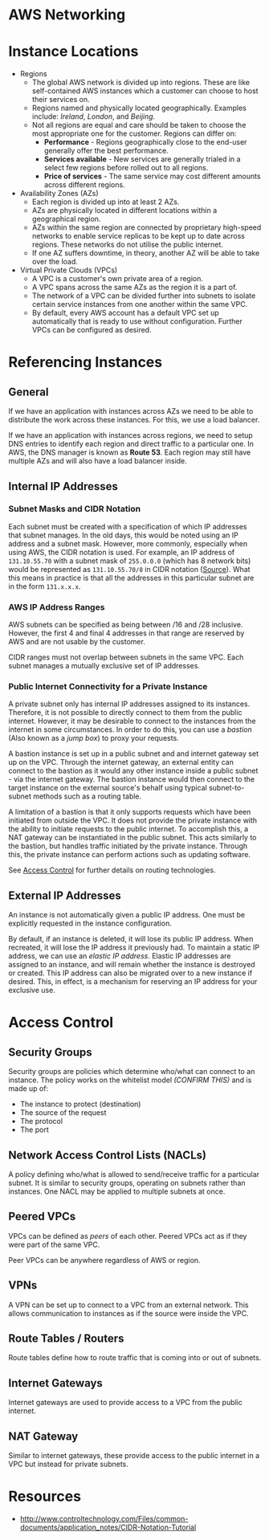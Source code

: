AWS Networking
==============

# Instance Locations
* Regions
  * The global AWS network is divided up into regions. These are like self-contained AWS instances which a customer can choose to host their services on.
  * Regions named and physically located geographically. Examples include: *Ireland*, *London*, and *Beijing*.
  * Not all regions are equal and care should be taken to choose the most appropriate one for the customer. Regions can differ on:
    * **Performance** - Regions geographically close to the end-user generally offer the best performance.
    * **Services available** - New services are generally trialed in a select few regions before rolled out to all regions.
    * **Price of services** - The same service may cost different amounts across different regions.
* Availability Zones (AZs)
  * Each region is divided up into at least 2 AZs.
  * AZs are physically located in different locations within a geographical region.
  * AZs within the same region are connected by proprietary high-speed networks to enable service replicas to be kept up to date across regions. These networks do not utilise the public internet.
  * If one AZ suffers downtime, in theory, another AZ will be able to take over the load.
* Virtual Private Clouds (VPCs)
  * A VPC is a customer's own private area of a region.
  * A VPC spans across the same AZs as the region it is a part of.
  * The network of a VPC can be divided further into subnets to isolate certain service instances from one another within the same VPC.
  * By default, every AWS account has a default VPC set up automatically that is ready to use without configuration. Further VPCs can be configured as desired.

# Referencing Instances
## General
If we have an application with instances across AZs we need to be able to distribute the work across these instances. For this, we use a load balancer.

If we have an application with instances across regions, we need to setup DNS entries to identify each region and direct traffic to a particular one. In AWS, the DNS manager is known as **Route 53**. Each region may still have multiple AZs and will also have a load balancer inside.

## Internal IP Addresses

### Subnet Masks and CIDR Notation
Each subnet must be created with a specification of which IP addresses that subnet manages. In the old days, this would be noted using an IP address and a subnet mask. However, more commonly, especially when using AWS, the CIDR notation is used. For example, an IP address of `131.10.55.70` with a subnet mask of `255.0.0.0` (which has 8 network bits) would be represented as `131.10.55.70/8` in CIDR notation ([Source](http://www.controltechnology.com/Files/common-documents/application_notes/CIDR-Notation-Tutorial)). What this means in practice is that all the addresses in this particular subnet are in the form `131.x.x.x`.

### AWS IP Address Ranges

AWS subnets can be specified as being between /16 and /28 inclusive. However, the first 4 and final 4 addresses in that range are reserved by AWS and are not usable by the customer.

CIDR ranges must not overlap between subnets in the same VPC. Each subnet manages a mutually exclusive set of IP addresses.

### Public Internet Connectivity for a Private Instance

 A private subnet only has internal IP addresses assigned to its instances. Therefore, it is not possible to directly connect to them from the public internet. However, it may be desirable to connect to the instances from the internet in some circumstances. In order to do this, you can use a *bastion* (Also known as a *jump box*) to proxy your requests.

 A bastion instance is set up in a public subnet and and internet gateway set up on the VPC. Through the internet gateway, an external entity can connect to the bastion as it would any other instance inside a public subnet - via the internet gateway. The bastion instance would then connect to the target instance on the external source's behalf using typical subnet-to-subnet methods such as a routing table.

 A limitation of a bastion is that it only supports requests which have been initiated from outside the VPC. It does not provide the private instance with the ability to initiate requests to the public internet. To accomplish this, a NAT gateway can be instantiated in the public subnet. This acts similarly to the bastion, but handles traffic initiated by the private instance. Through this, the private instance can perform actions such as updating software.

 See [Access Control](#access-control) for further details on routing technologies.

## External IP Addresses

An instance is not automatically given a public IP address. One must be explicitly requested in the instance configuration.

By default, if an instance is deleted, it will lose its public IP address. When recreated, it will lose the IP address it previously had. To maintain a static IP address, we can use an *elastic IP address*. Elastic IP addresses are assigned to an instance, and will remain whether the instance is destroyed or created. This IP address can also be migrated over to a new instance if desired. This, in effect, is a mechanism for reserving an IP address for your exclusive use.

# Access Control

## Security Groups

Security groups are policies which determine who/what can connect to an instance. The policy works on the whitelist model *(CONFIRM THIS)* and is made up of:
* The instance to protect (destination)
* The source of the request
* The protocol
* The port

## Network Access Control Lists (NACLs)

A policy defining who/what is allowed to send/receive traffic for a particular subnet. It is similar to security groups, operating on subnets rather than instances. One NACL may be applied to multiple subnets at once.

## Peered VPCs

VPCs can be defined as *peers* of each other. Peered VPCs act as if they were part of the same VPC.

Peer VPCs can be anywhere regardless of AWS or region.

## VPNs

A VPN can be set up to connect to a VPC from an external network. This allows communication to instances as if the source were inside the VPC.

## Route Tables / Routers

Route tables define how to route traffic that is coming into or out of subnets.

## Internet Gateways

Internet gateways are used to provide access to a VPC from the public internet.

## NAT Gateway

Similar to internet gateways, these provide access to the public internet in a VPC but instead for private subnets.

# Resources
* http://www.controltechnology.com/Files/common-documents/application_notes/CIDR-Notation-Tutorial
